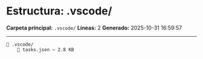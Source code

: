 # Estructura: .vscode/

**Carpeta principal:** `.vscode/`
**Líneas:** 2
**Generado:** 2025-10-31 16:59:57

---

```
📁 .vscode/
    📄 tasks.json — 2.8 KB
```
